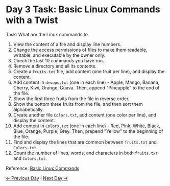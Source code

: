 # Day 3 Task: Basic Linux Commands with a Twist

Task: What are the Linux commands to

1. View the content of a file and display line numbers.
2. Change the access permissions of files to make them readable, writable, and executable by the owner only.
3. Check the last 10 commands you have run.
4. Remove a directory and all its contents.
5. Create a `fruits.txt` file, add content (one fruit per line), and display the content.
6. Add content in `devops.txt` (one in each line) - Apple, Mango, Banana, Cherry, Kiwi, Orange, Guava. Then, append "Pineapple" to the end of the file.
7. Show the first three fruits from the file in reverse order.
8. Show the bottom three fruits from the file, and then sort them alphabetically.
9. Create another file `Colors.txt`, add content (one color per line), and display the content.
10. Add content in `Colors.txt` (one in each line) - Red, Pink, White, Black, Blue, Orange, Purple, Grey. Then, prepend "Yellow" to the beginning of the file.
11. Find and display the lines that are common between `fruits.txt` and `Colors.txt`.
12. Count the number of lines, words, and characters in both `fruits.txt` and `Colors.txt`.

Reference: [Basic Linux Commands](https://drops.hashnode.dev/day-3-task-basic-linux-commands-with-a-twist )

[← Previous Day](../day02/README.md) | [Next Day →](../day04/README.md)
